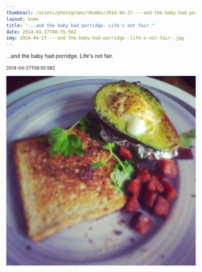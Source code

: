 ```yaml
---
thumbnail: /assets/photograms/thumbs/2014-04-27----and-the-baby-had-porridge--life-s-not-fair-.jpg
layout: home
title: "...and the baby had porridge. Life's not fair."
date: 2014-04-27T08:55:58Z
img: 2014-04-27----and-the-baby-had-porridge--life-s-not-fair-.jpg
---
```


...and the baby had porridge. Life's not fair.

<small>2014-04-27T08:55:58Z</small>

![...and the baby had porridge. Life's not fair.](2014-04-27----and-the-baby-had-porridge--life-s-not-fair-.jpg)
